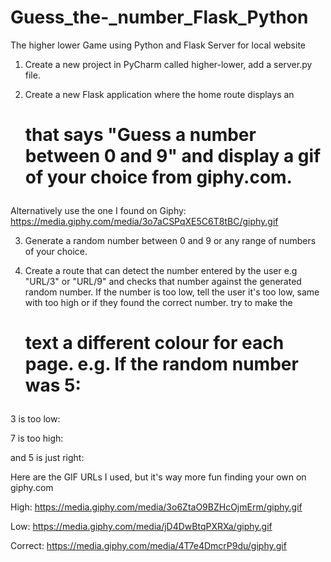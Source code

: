 # Guess_the-_number_Flask_Python
The higher lower Game using Python and Flask Server for local website 

1. Create a new project in PyCharm called higher-lower, add a server.py file.

2. Create a new Flask application where the home route displays an <h1> that says "Guess a number between 0 and 9" and display a gif of your choice from giphy.com.

Alternatively use the one I found on Giphy: https://media.giphy.com/media/3o7aCSPqXE5C6T8tBC/giphy.gif


3. Generate a random number between 0 and 9 or any range of numbers of your choice.

4. Create a route that can detect the number entered by the user e.g "URL/3" or "URL/9" and checks that number against the generated random number. If the number is too low, tell the user it's too low, same with too high or if they found the correct number. try to make the <h1> text a different colour for each page.  e.g. If the random number was 5:

3 is too low:



7 is too high:


and 5 is just right:


Here are the GIF URLs I used, but it's way more fun finding your own on giphy.com

High: https://media.giphy.com/media/3o6ZtaO9BZHcOjmErm/giphy.gif

Low: https://media.giphy.com/media/jD4DwBtqPXRXa/giphy.gif

Correct: https://media.giphy.com/media/4T7e4DmcrP9du/giphy.gif


